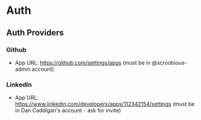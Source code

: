 # Auth

## Auth Providers

### Github

- App URL: https://github.com/settings/apps (must be in @scroobious-admin account)

### LinkedIn

- App URL: https://www.linkedin.com/developers/apps/112342154/settings (must be in Dan Caddigan's account - ask for invite)

